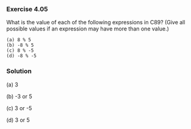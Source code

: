 ### Exercise 4.05
What is the value of each of the following expressions in C89? (Give all
possible values if an expression may have more than one value.)

```
(a) 8 % 5
(b) -8 % 5
(c) 8 % -5
(d) -8 % -5
```

### Solution

(a) 3

(b) -3 or 5

(c) 3 or -5

(d) 3 or 5
